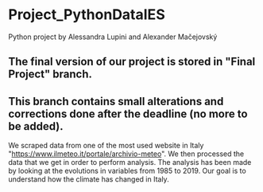 # Project_PythonDataIES
Python project by Alessandra Lupini and Alexander Mačejovský

## The final version of our project is stored in "Final Project" branch.

## This branch contains small alterations and corrections done after the deadline (no more to be added).

We scraped data from one of the most used website in Italy "https://www.ilmeteo.it/portale/archivio-meteo". We then processed the data that we get in order to perform analysis. The analysis has been made by looking at the evolutions in variables from 1985 to 2019. Our goal is to understand how the climate has changed in Italy.

